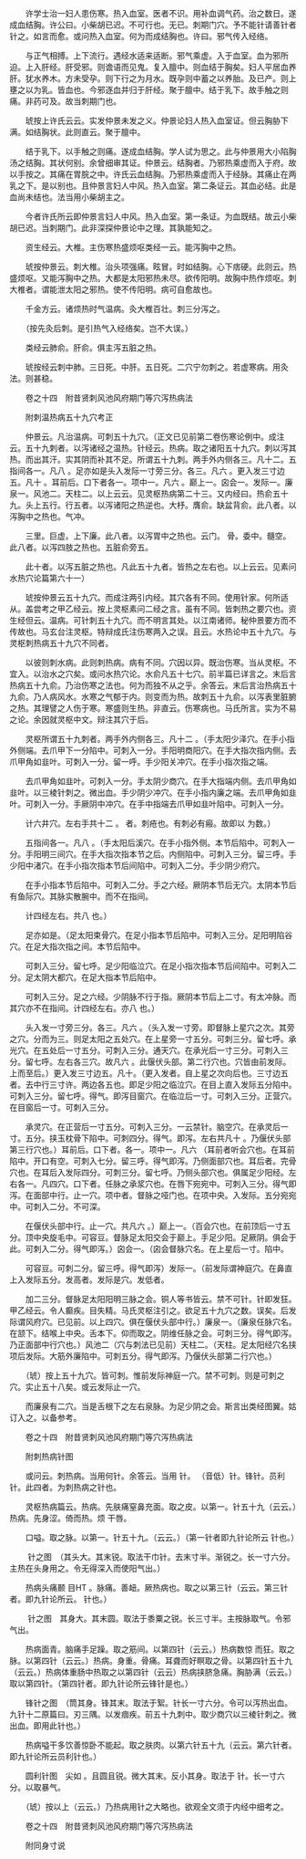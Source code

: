 <!-- { "loadSidebar": true } -->
　　许学士治一妇人患伤寒。热入血室。医者不识。用补血调气药。治之数日。遂成血结胸。许公曰。小柴胡已迟。不可行也。无已。刺期门穴。予不能针请善针者针之。如言而愈。或问热入血室。何为而成结胸也。许曰。邪气传入经络。

　　与正气相搏。上下流行。遇经水适来适断。邪气乘虚。入于血室。血为邪所迫。上入肝经。肝受邪。则谵语而见鬼。复入膻中。则血结于胸矣。妇人平居血养肝。犹水养木。方未受孕。则下行之为月水。既孕则中蓄之以养胎。及已产。则上壅之以为乳。皆血也。今邪逐血并归于肝经。聚于膻中。结于乳下。故手触之则痛。非药可及。故当刺期门也。

　　琥按上许氏云云。实发仲景未发之义。仲景论妇人热入血室证。但云胸胁下满。如结胸状。此则直云。聚于膻中。

　　结于乳下。以手触之则痛。遂成血结胸。学人试为思之。此与仲景用大小陷胸汤之结胸。其状何别。余曾细审其证。仲景云。结胸者。乃邪热乘虚而入于府。故以手按之。其痛在胃脘之中。许氏云血结胸。乃邪热乘虚而入于经脉。其痛止在两乳之下。是以别也。且仲景言妇人中风。热入血室。第二条证云。其血必结。此是血尚未结也。法当用小柴胡主之。

　　今者许氏所云即仲景言妇人中风。热入血室。第一条证。为血既结。故云小柴胡已迟。当刺期门。此非深探仲景论中之理。其孰能知之。

　　资生经云。大椎。主伤寒热盛烦呕类经一云。能泻胸中之热。

　　琥按仲景云。刺大椎。治头项强痛。眩冒。时如结胸。心下痞硬。此则云。热盛烦呕。又能泻胸中之热。大都是太阳邪热未尽。欲传阳明。故胸中热作烦呕。刺大椎者。谓能泄太阳之邪热。使不传阳明。病可自愈故也。

　　千金方云。诸烦热时气温病。灸大椎百壮。刺三分泻之。

　　（按先灸后刺。是引热气入经络矣。岂不大误。）

　　类经云肺俞。肝俞。俱主泻五脏之热。

　　琥按经云刺中肺。三日死。中肝。五日死。二穴宁勿刺之。若虚寒病。用灸法。则甚稳。

　　卷之十四　附昔贤刺风池风府期门等穴泻热病法

　　附刺温热病五十九穴考正

　　仲景云。凡治温病。可刺五十九穴。（正文已见前第二卷伤寒论例中。成注云。五十九刺者。以泻诸经之温热。针经云。热病。取之诸阳五十九穴。刺以泻其热。而出其汗。实其阴而补其不足。所谓五十九刺。两手外内侧各三。凡十二。五指间各一。凡八 。足亦如是头入发际一寸旁三分。各三。凡六 。更入发三寸边五。凡十 。耳前后。口下者各一。项中一。凡六 。巅上一。囟会一。发际一。廉泉一。风池二。天柱二。以上云云。见灵枢热病第二十三。又内经曰。热俞五十九。头上五行。行五者。以泻诸阳之热逆也。大杼。膺俞。缺盆背俞。此八者。以泻胸中之热也。气冲。

　　三里。巨虚。上下廉。此八者。以泻胃中之热也。云门。 骨。委中。髓空。此八者。以泻四肢之热也。五脏俞旁五。

　　此十者。以泻五脏之热也。凡此五十九者。皆热之左右也。以上云云。见素问水热穴论篇第六十一）

　　琥按仲景云五十九穴。而成注两引内经。其穴各有不同。使用针家。何所适从。盖尝考之甲乙经云。按上灵枢素问二经之言。虽有不同。皆刺热之要穴也。资生经但云。温病。可针刺五十九穴。而不明言其处。以江南诸师。秘仲景要方而不传故也。马玄台注灵枢。特辩成氏注伤寒两入之误。且云。水热论中五十九穴。与灵枢刺热病五十九穴不同者。

　　以彼则刺水病。此则刺热病。病有不同。穴因以异。既治伤寒。当从灵枢。不宜入。以治水之穴矣。或问水热穴论。水俞凡五十七穴。前半篇已详言之。末后言热病五十九俞。乃治伤寒之法也。何为而独不从之乎。余答云。末后言治热病五十九俞。乃人病风水。水寒之气郁于内。则变而为热。故刺五十九俞。以泻表里脏腑之热。其理譬之人伤于寒。寒盛则生热。非直云。伤寒病也。马氏所言。实为不易之论。余因就灵枢中文。辩注其穴于后。

　　灵枢所谓五十九刺者。两手外内侧各三。凡十二 。（手太阳少泽穴。在手小指外侧端。去爪甲下一分陷中。可刺入一分。手阳明商阳穴。在手大指次指内侧。去爪甲角如韭叶。可刺入一分。留一呼。手少阳关冲穴。在手小指次指之端。

　　去爪甲角如韭叶。可刺入一分。手太阴少商穴。在手大指端内侧。去爪甲角如韭叶。以三棱针刺之。微出血。手少阴少冲穴。在手小指内廉之端。去爪甲角如韭叶。可刺入一分。手厥阴中冲穴。在手中指端去爪甲如韭叶陷中。可刺入一分。

　　计六井穴。左右手共十二 。 者。刺疮也。有刺必有瘢。故即以 为数。）

　　五指间各一。凡八 。（手太阳后溪穴。在手小指外侧。本节后陷中。可刺入一分。手阳明三间穴。在手大指次指本节之后。内侧陷中。可刺入三分。留三呼。手少阳中渚穴。在手小指次指本节后间陷中。可刺入二分。手少阴少府穴。

　　在手小指本节后陷中。可刺入二分。手之六经。厥阴本节后无穴。太阴本节后有鱼际穴。其脉实散腕中。而不在指间。

　　计四经左右。共八 也。）

　　足亦如是。（足太阳束骨穴。在足小指本节后陷中。可刺入三分。足阳明陷谷穴。在足大指次指之间。本节后陷中。

　　可刺入三分。留七呼。足少阳临泣穴。在足小指次指本节后间陷中。可刺入二分。足太阴大都穴。在足大指本节后陷中。

　　可刺入三分。足之六经。少阴脉不行于指。厥阴本节后上二寸。有太冲脉。而其穴亦不在指间。计四经左右。亦八 也。）

　　头入发一寸旁三分。各三。凡六 。（头入发一寸旁。即督脉上星穴之次。其旁之穴。分而为三。则足太阳之五处穴。在上星旁一寸五分。可刺三分。留七呼。承光穴。在五处后一寸五分。可刺入三分。通天穴。在承光后一寸三分。可刺入三分。留七呼。左右各三穴。故凡六 。此偃伏头部。第二行穴也。穴皆由前发际。上而至后。）更入发三寸边五。凡十。（更入发者。自上星之次向后也。三寸边五者。去中行三寸许。两边各五也。即足少阳之临泣穴。在目上直入发际五分陷中。可刺入三分。留七呼。得气。即泻目窗穴。在临泣后一寸。可刺入三分。正营穴。在目窗后一寸。可刺入三分。

　　承灵穴。在正营后一寸五分。可刺入三分。一云禁针。脑空穴。在承灵后一寸。五分。挟玉枕骨下陷中。可刺四分。得气。即泻。左右共凡十 。乃偃伏头部第三行穴也。）耳前后。口下者。各一。项中一。凡六 （耳前者听会穴也。在耳前陷中。开口有空。可刺入七分。留三呼。得气即泻。乃侧面部穴也。耳后者。完骨穴也。在耳后入发际四分。可刺三分。留七呼。乃侧头部穴也。俱属足少阳经。左右各一。凡四穴。口下者。任脉之承浆穴也。在唇下宛宛中。可刺入三分。得气即泻。在面部中行。止一穴。项中者。督脉之哑门也。在项中央。入发际。五分宛宛中。可刺入二分。不可深。

　　在偃伏头部中行。止一穴。共凡六 。）巅上一。（百会穴也。在前顶后一寸五分。顶中央旋毛中。可容豆。督脉足太阳交会于巅上。手足少阳。足厥阴。俱会于此。可刺入二分。得气即泻。）囟会一。（囟会督脉穴名。在上星后一寸。陷中。

　　可容豆。可刺二分。留三呼。得气即泻）发际一。（前发际谓神庭穴。在鼻直上入发际五分。发高者。发际是穴。发低者。

　　加二三分。督脉足太阳阳明三脉之会。铜人等书皆云。禁不可针。针即发狂。甲乙经云。令人癫疾。目失精。马氏灵枢注引之。欲足五十九穴之数。误矣。后发际谓风府穴。已见前。以上四穴。俱在偃伏头部中行。）廉泉一。（廉泉任脉穴名。在颔下。结喉上中央。舌本下。仰而取之。阴维任脉之会。可刺三分。得气即泻。乃正面部中行穴也。）风池二（穴与刺法已见前）天柱二。（天柱。足太阳经穴名挟项后发际。大筋外廉陷中。可刺五分。得气即泻。乃偃伏头部第二行穴也。）

　　（琥）按上五十九穴。皆可刺。惟前发际神庭一穴。禁不可刺。则是可刺之穴。实止五十八矣。或云发际止一穴。

　　而廉泉有二穴。当是舌根下之左右泉脉。为足少阴之会。斯言出类经图翼。姑订入之。以备参考。

　　卷之十四　附昔贤刺风池风府期门等穴泻热病法

　　附刺热病针图

　　或问云。刺热病。当用何针。余答云。当用 针。 （音低）针。锋针。员利针。此四者。为刺热病之针也。

　　灵枢热病篇云。热病。先肤痛窒鼻充面。取之皮。以第一。针五十九（云云。）热病。先身涩。倚而热。烦 干唇。

　　口嗌。取之脉。以第一。针五十九。（云云。）（第一针者即九针论所云 针也。）

　　 针之图　（其头大。其末锐。取法干巾针。去末寸半。渐锐之。长一寸六分。主热在头身用之。令无得深入而使阳气出。）

　　热病头痛颞 目HT 。脉痛。善衄。厥热病也。取之以第三针（云云。第三针者。即九针论所云。 针也。）

　　 针之图　其身大。其末圆。取法于黍粟之锐。长三寸半。主按脉取气。令邪气出。

　　热病面青。脑痛手足躁。取之筋间。以第四针（云云。）热病数惊 而狂。取之脉。以第四针（云云。）热病。身重。骨痛。耳聋而好瞑取之骨。以第四针五十九（云云。）热病体重肠中热取之以第四针（云云）热病挟脐急痛。胸胁满（云云。）取以第四针。（第四针者。即九针论所云锋针是也。）

　　锋针之图　（筒其身。锋其末。取法于絮。针长一寸六分。令可以泻热出血。九针十二原篇曰。刃三隅。以发痼疾。前五十九刺中。取少商穴以三棱针刺之。微出血。即用此针也。）

　　热病嗌干多饮善惊卧不能起。取之肤肉。以第六针五十九（云云。第六针者。即九针论所云员利针也。）

　　圆利针图　尖如 。且圆且锐。微大其末。反小其身。取法于 针。长一寸六分。以取暴气。

　　（琥）按以上（云云。）乃热病用针之大略也。欲观全文须于内经中细考之。

　　卷之十四　附昔贤刺风池风府期门等穴泻热病法

　　附同身寸说


